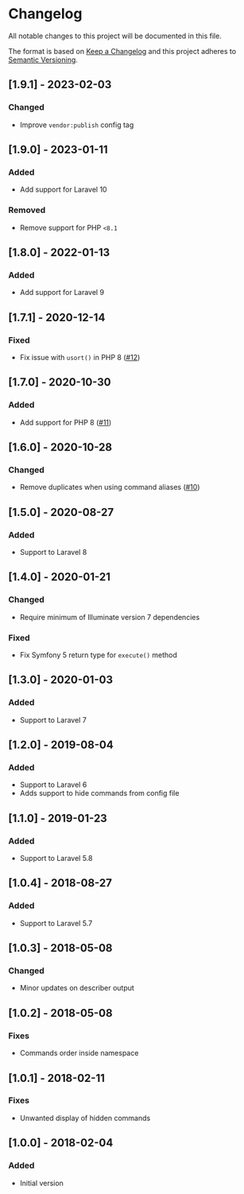 # Changelog
All notable changes to this project will be documented in this file.

The format is based on [Keep a Changelog](http://keepachangelog.com/)
and this project adheres to [Semantic Versioning](http://semver.org/).

## [1.9.1] - 2023-02-03

### Changed
- Improve `vendor:publish` config tag

## [1.9.0] - 2023-01-11

### Added
- Add support for Laravel 10

### Removed
- Remove support for PHP `<8.1`

## [1.8.0] - 2022-01-13

### Added
- Add support for Laravel 9

## [1.7.1] - 2020-12-14
### Fixed
- Fix issue with `usort()` in PHP 8 ([#12](https://github.com/nunomaduro/laravel-console-summary/pull/12))

## [1.7.0] - 2020-10-30
### Added
- Add support for PHP 8 ([#11](https://github.com/nunomaduro/laravel-console-summary/pull/11))

## [1.6.0] - 2020-10-28
### Changed
- Remove duplicates when using command aliases ([#10](https://github.com/nunomaduro/laravel-console-summary/pull/10))

## [1.5.0] - 2020-08-27
### Added
- Support to Laravel 8

## [1.4.0] - 2020-01-21
### Changed
- Require minimum of Illuminate version 7 dependencies

### Fixed
- Fix Symfony 5 return type for `execute()` method

## [1.3.0] - 2020-01-03
### Added
- Support to Laravel 7

## [1.2.0] - 2019-08-04
### Added
- Support to Laravel 6
- Adds support to hide commands from config file

## [1.1.0] - 2019-01-23
### Added
- Support to Laravel 5.8

## [1.0.4] - 2018-08-27
### Added
- Support to Laravel 5.7

## [1.0.3] - 2018-05-08
### Changed
- Minor updates on describer output

## [1.0.2] - 2018-05-08
### Fixes
- Commands order inside namespace

## [1.0.1] - 2018-02-11
### Fixes
- Unwanted display of hidden commands

## [1.0.0] - 2018-02-04
### Added
- Initial version
